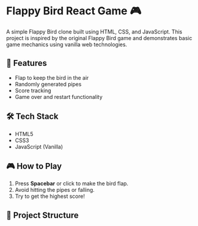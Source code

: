 # Flappy Bird React Game 🎮

A simple Flappy Bird clone built using HTML, CSS, and JavaScript. This project is inspired by the original Flappy Bird game and demonstrates basic game mechanics using vanilla web technologies.

## 🚀 Features

- Flap to keep the bird in the air
- Randomly generated pipes
- Score tracking
- Game over and restart functionality

## 🛠️ Tech Stack

- HTML5
- CSS3
- JavaScript (Vanilla)

## 🎮 How to Play

1. Press **Spacebar** or click to make the bird flap.
2. Avoid hitting the pipes or falling.
3. Try to get the highest score!

## 📁 Project Structure

